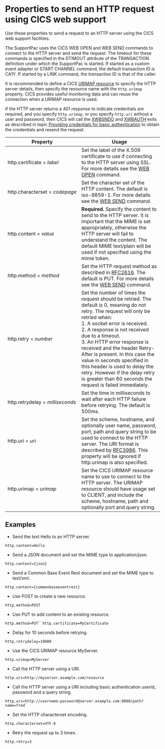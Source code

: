 # Properties to send an HTTP request using CICS web support
Use these properties to send a request to an HTTP server using the CICS web support facilities.

The SupportPac uses the CICS WEB OPEN and WEB SEND commands to connect to the HTTP server and send the request. The timeout for these commands is specified in the DTIMOUT attribute of the TRANSACTION definition under which the SupportPac is started. If started as a custom event adapter or START CHANNEL command, the default transaction ID is CA1Y. If started by a LINK command, the transaction ID is that of the caller.

It is recommended to define a CICS [URIMAP resource](https://www.ibm.com/support/knowledgecenter/SSGMCP_5.6.0/applications/developing/web/dfhtl_urioutbound.html) to specify the HTTP server details, then specify the resource name with the `http.urimap` property. CICS provides useful monitoring data and can reuse the connection when a URIMAP resource is used.

If the HTTP server returns a 401 response to indicate credentials are required, and you specify `http.urimap`, or you specify `http.uri` without a user and password, then CICS will call the [XWBSNDO](https://www.ibm.com/support/knowledgecenter/SSGMCP_5.6.0/reference-system-programming/user-exits/dfhtl_xwbsndo.html) and [XWBAUTH](https://www.ibm.com/support/knowledgecenter/SSGMCP_5.6.0/reference-system-programming/user-exits/dfhtl_xwbauth.html) exits as described in topic [Providing credentials for basic authentication](https://www.ibm.com/support/knowledgecenter/SSGMCP_5.6.0/applications/developing/web/dfhtl_outmaking_basicauth.html) to obtain the credentials and resend the request.

Property | Usage
--- | ---
http.certificate&nbsp;=&nbsp;_label_ | Set the label of the X.509 certificate to use if connecting to the HTTP server using SSL. For more details see the [WEB OPEN](https://www.ibm.com/support/knowledgecenter/SSGMCP_5.6.0/reference-applications/commands-api/dfhp4_webopen.html) command.
http.characterset&nbsp;=&nbsp;_codepage_ | Set the character set of the HTTP content. The default is iso-8859-1. For more details see the [WEB SEND](https://www.ibm.com/support/knowledgecenter/SSGMCP_5.6.0/reference-applications/commands-api/dfhp4_websendclient.html) command.
http.content&nbsp;=&nbsp;_value_ | **Required.** Specify the content to send to the HTTP server. It is important that the MIME is set appropriately, otherwise the HTTP server will fail to understand the content. The default MIME text/plain will be used if not specified using the mime token.
http.method&nbsp;=&nbsp;_method_ | Set the HTTP request method as described in [RFC2616](http://www.w3.org/Protocols/rfc2616/rfc2616-sec9.html). The default is PUT.  For more details see the [WEB SEND](https://www.ibm.com/support/knowledgecenter/SSGMCP_5.6.0/reference-applications/commands-api/dfhp4_websendclient.html) command.
http.retry&nbsp;=&nbsp;_number_ | Set the number of times the request should be retried. The default is 0, meaning do not retry. The request will only be retried when:<br>1. A socket error is received.<br>2. A response is not received due to a timeout.<br>3. An HTTP error response is received and the header Retry-After is present. In this case the value in seconds specified in this header is used to delay the retry. However if the delay retry is greater than 60 seconds the request is failed immediately.
http.retrydelay&nbsp;=&nbsp;_milliseconds_ | Set the time in milliseconds to wait after each HTTP failure before retrying. The default is 500ms.
http.uri&nbsp;=&nbsp;_uri_ | Set the scheme, hostname, and optionally user name, password, port, path and query string to be used to connect to the HTTP server. The URI format is described by [RFC3986](http://tools.ietf.org/html/rfc3986). This property will be ignored if http.urimap is also specified.
http.urimap&nbsp;=&nbsp;_urimap_ | Set the CICS URIMAP resource name to use to connect to the HTTP server. The URIMAP resource should have usage set to CLIENT, and include the scheme, hostname, path and optionally port and query string.

## Examples
* Send the text Hello to an HTTP server.
 ```properties
http.content=Hello
 ```
* Send a JSON document and set the MIME type to application/json.
 ```properties
http.content={json}
 ```
* Send a Common Base Event Rest document and set the MIME type to text/xml.
 ```properties
http.content={commonbaseeventrest}
 ```
* Use POST to create a new resource.
 ```properties
http.method=POST
 ```
* Use PUT to add content to an existing resource.
 ```properties
http.method=PUT``http.certificate=MyCertificate
 ```
* Delay for 10 seconds before retrying.
 ```properties
http.retrydelay=10000
 ```
* Use the CICS URIMAP resource MyServer.
 ```properties
http.urimap=MyServer
 ```
* Call the HTTP server using a URI.
 ```properties
http.uri=http://myserver.example.com/resource
 ```
* Call the HTTP server using a URI including basic authentication userid, password and a query string.
 ```properties
http.uri=http://username:password@server.example.com:8080/path?name=fred`
 ```
* Set the HTTP characterset encoding.
 ```properties
http.characterset=UTF-8
 ```
* Retry the request up to 3 times.
 ```properties
http.retry=3
 ```